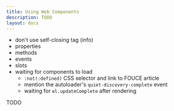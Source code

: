 ```yaml
---
title: Using Web Components
description: TODO
layout: docs
---
```


- don't use self-closing tag (info)
- properties
- methods
- events
- slots
- waiting for components to load
  - `:not(:defined)` CSS selector and link to FOUCE article
  - mention the autoloader's `quiet-discovery-complete` event
  - waiting for `el.updateComplete` after rendering

TODO

